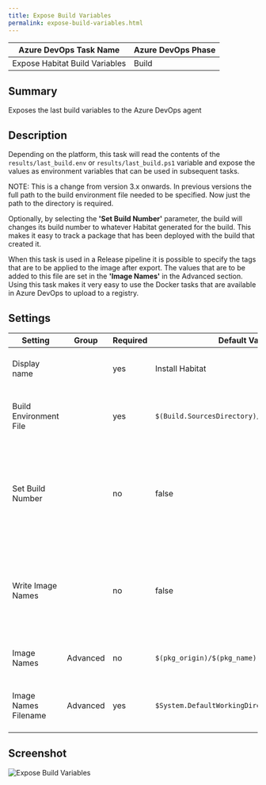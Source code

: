 ```yaml
---
title: Expose Build Variables
permalink: expose-build-variables.html
---
```


| **Azure DevOps Task Name** | **Azure DevOps Phase** |
|--------------------|----------------|
| Expose Habitat Build Variables    | Build          |

## Summary 

Exposes the last build variables to the Azure DevOps agent

## Description

Depending on the platform, this task will read the contents of the `results/last_build.env` or `results/last_build.ps1` variable and expose the values as environment variables that can be used in subsequent tasks.

NOTE: This is a change from version 3.x onwards. In previous versions the full path to the build environment file needed to be specified. Now just the path to the directory is required.

Optionally, by selecting the **'Set Build Number'** parameter, the build will changes its build number to whatever Habitat generated for the build. This makes it easy to track a package that has been deployed with the build that created it.

When this task is used in a Release pipeline it is possible to specify the tags that are to be applied to the image after export. The values that are to be added to this file are set in the **'Image Names'** in the Advanced section. Using this task makes it very easy to use the Docker tasks that are available in Azure DevOps to upload to a registry.

## Settings

| Setting      | Group | Required | Default Value   | Description                        |
|--------------|---|----------|-----------------|------------------------------------|
| Display name | | yes      | Install Habitat | Set the display name for this task |
| Build Environment File | | yes | `$(Build.SourcesDirectory)/results` | Path to the directory containing the build variables |
| Set Build Number | | no | false | Set the Azure DevOps build number to that generated by the Habitat build |
| Write Image Names | | no | false | Write out a file that will be used by other tasks to reference the Docker image after an export |
| Image Names | Advanced | no | `$(pkg_origin)/$(pkg_name)` | List of tags referring to the Docker image |
| Image Names Filename | Advanced | yes | `$System.DefaultWorkingDirectory)/image.names` | Path to the file that will be created with the tag names | 

## Screenshot

![Expose Build Variables](/images/expose_build_variables.png)
